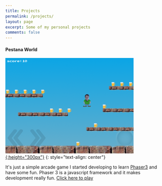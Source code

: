 ```yaml
---
title: Projects
permalink: /projects/
layout: page
excerpt: Some of my personal projects
comments: false
---
```


#### Pestana World

[![alt text](/projects/pestana_world.png "Pestana World"){:height="300px"}](/pestana-world/)
{: style="text-align: center"}

It's just a simple arcade game I started developing to learn [Phaser3](https://phaser.io/phaser3) and have some fun. Phaser 3 is a javascript framework and it makes development really fun. [Click here to play](/pestana-world/)

